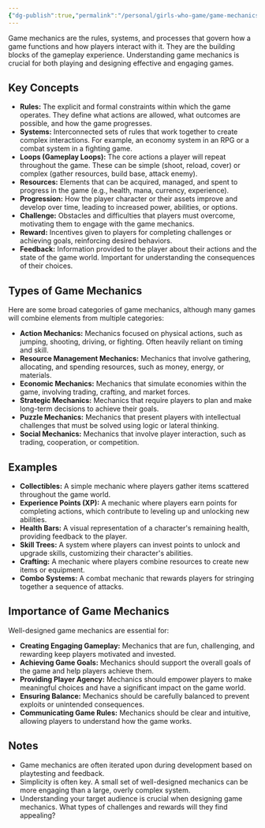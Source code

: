 ```yaml
---
{"dg-publish":true,"permalink":"/personal/girls-who-game/game-mechanics/","dgPassFrontmatter":true}
---
```


Game mechanics are the rules, systems, and processes that govern how a game functions and how players interact with it. They are the building blocks of the gameplay experience. Understanding game mechanics is crucial for both playing and designing effective and engaging games.

## Key Concepts

*   **Rules:** The explicit and formal constraints within which the game operates. They define what actions are allowed, what outcomes are possible, and how the game progresses.
*   **Systems:** Interconnected sets of rules that work together to create complex interactions.  For example, an economy system in an RPG or a combat system in a fighting game.
*   **Loops (Gameplay Loops):**  The core actions a player will repeat throughout the game. These can be simple (shoot, reload, cover) or complex (gather resources, build base, attack enemy).
*   **Resources:**  Elements that can be acquired, managed, and spent to progress in the game (e.g., health, mana, currency, experience).
*   **Progression:**  How the player character or their assets improve and develop over time, leading to increased power, abilities, or options.
*   **Challenge:**  Obstacles and difficulties that players must overcome, motivating them to engage with the game mechanics.
*   **Reward:**  Incentives given to players for completing challenges or achieving goals, reinforcing desired behaviors.
*   **Feedback:**  Information provided to the player about their actions and the state of the game world.  Important for understanding the consequences of their choices.

## Types of Game Mechanics

Here are some broad categories of game mechanics, although many games will combine elements from multiple categories:

*   **Action Mechanics:** Mechanics focused on physical actions, such as jumping, shooting, driving, or fighting. Often heavily reliant on timing and skill.
*   **Resource Management Mechanics:** Mechanics that involve gathering, allocating, and spending resources, such as money, energy, or materials.
*   **Economic Mechanics:** Mechanics that simulate economies within the game, involving trading, crafting, and market forces.
*   **Strategic Mechanics:** Mechanics that require players to plan and make long-term decisions to achieve their goals.
*   **Puzzle Mechanics:** Mechanics that present players with intellectual challenges that must be solved using logic or lateral thinking.
*   **Social Mechanics:** Mechanics that involve player interaction, such as trading, cooperation, or competition.

## Examples

*   **Collectibles:** A simple mechanic where players gather items scattered throughout the game world.
*   **Experience Points (XP):** A mechanic where players earn points for completing actions, which contribute to leveling up and unlocking new abilities.
*   **Health Bars:** A visual representation of a character's remaining health, providing feedback to the player.
*   **Skill Trees:** A system where players can invest points to unlock and upgrade skills, customizing their character's abilities.
*   **Crafting:** A mechanic where players combine resources to create new items or equipment.
*   **Combo Systems:** A combat mechanic that rewards players for stringing together a sequence of attacks.

## Importance of Game Mechanics

Well-designed game mechanics are essential for:

*   **Creating Engaging Gameplay:** Mechanics that are fun, challenging, and rewarding keep players motivated and invested.
*   **Achieving Game Goals:** Mechanics should support the overall goals of the game and help players achieve them.
*   **Providing Player Agency:** Mechanics should empower players to make meaningful choices and have a significant impact on the game world.
*   **Ensuring Balance:** Mechanics should be carefully balanced to prevent exploits or unintended consequences.
*   **Communicating Game Rules:** Mechanics should be clear and intuitive, allowing players to understand how the game works.

## Notes

*   Game mechanics are often iterated upon during development based on playtesting and feedback.
*   Simplicity is often key.  A small set of well-designed mechanics can be more engaging than a large, overly complex system.
*   Understanding your target audience is crucial when designing game mechanics.  What types of challenges and rewards will they find appealing?
